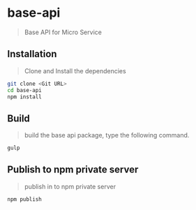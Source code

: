 # base-api
> Base API for Micro Service

## Installation
> Clone and Install the dependencies

```bash
git clone <Git URL>
cd base-api
npm install
```

## Build
> build the base api package, type the following command.

```bash
gulp
```

## Publish to npm private server
> publish in to npm private server

```bash
npm publish
```
